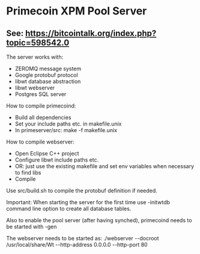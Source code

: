 Primecoin XPM Pool Server
==============

See: https://bitcointalk.org/index.php?topic=598542.0
--------------

The server works with:
- ZEROMQ message system
- Google protobuf protocol
- libwt database abstraction
- libwt webserver
- Postgres SQL server

How to compile primecoind:
- Build all dependencies
- Set your include paths etc. in makefile.unix
- In primeserver/src: make -f makefile.unix

How to compile webserver:
- Open Eclipse C++ project
- Configure libwt include paths etc.
- OR: just use the existing makefile and set env variables when necessary to find libs
- Compile

Use src/build.sh to compile the protobuf definition if needed.

Important: When starting the server for the first time use -initwtdb command line option to create all database tables.

Also to enable the pool server (after having synched), primecoind needs to be started with -gen

The webserver needs to be started as:
./webserver --docroot /usr/local/share/Wt --http-address 0.0.0.0 --http-port 80


